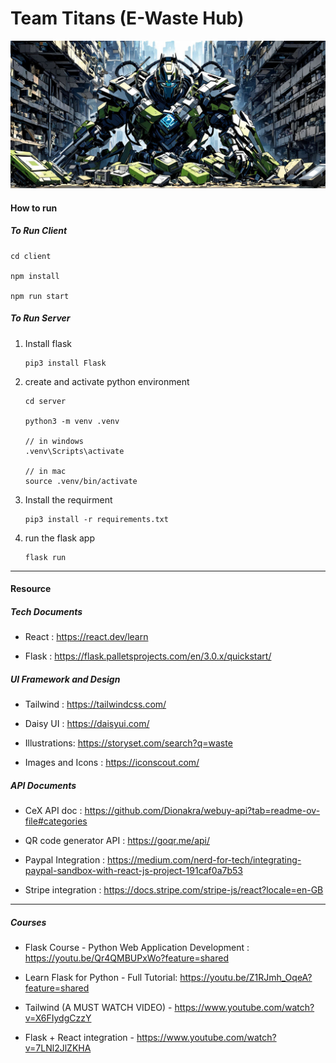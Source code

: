 # Team Titans (E-Waste Hub)

![Image](./image.png)

#### How to run

##### To Run Client

    cd client

    npm install

    npm run start

##### To Run Server

1.  Install flask

    ```
    pip3 install Flask

    ```

2.  create and activate python environment

    ```
    cd server

    python3 -m venv .venv

    // in windows
    .venv\Scripts\activate

    // in mac
    source .venv/bin/activate
    ```

4.  Install the requirment 
    ```
    pip3 install -r requirements.txt
    ```
3.  run the flask app

    ```
    flask run
    ```

---

#### Resource

##### Tech Documents

- React : https://react.dev/learn

- Flask : https://flask.palletsprojects.com/en/3.0.x/quickstart/

##### UI Framework and Design

- Tailwind : https://tailwindcss.com/

- Daisy UI : https://daisyui.com/

- Illustrations: https://storyset.com/search?q=waste

- Images and Icons : https://iconscout.com/

##### API Documents

- CeX API doc : https://github.com/Dionakra/webuy-api?tab=readme-ov-file#categories

- QR code generator API : https://goqr.me/api/

- Paypal Integration : https://medium.com/nerd-for-tech/integrating-paypal-sandbox-with-react-js-project-191caf0a7b53

- Stripe integration : https://docs.stripe.com/stripe-js/react?locale=en-GB

---

##### Courses

- Flask Course - Python Web Application Development : https://youtu.be/Qr4QMBUPxWo?feature=shared

- Learn Flask for Python - Full Tutorial: https://youtu.be/Z1RJmh_OqeA?feature=shared

- Tailwind (A MUST WATCH VIDEO) - https://www.youtube.com/watch?v=X6FIydgCzzY

- Flask + React integration - https://www.youtube.com/watch?v=7LNl2JlZKHA

